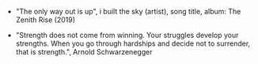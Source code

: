 * "The only way out is up", i built the sky (artist), song title, album: The Zenith Rise (2019)


* "Strength does not come from winning. Your struggles develop your strengths. When you go through hardships and decide not to surrender, that is strength.", Arnold Schwarzenegger
